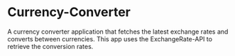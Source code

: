 # Currency-Converter
A currency converter application that fetches the latest exchange rates and converts between currencies. This app uses the ExchangeRate-API to retrieve the conversion rates.

